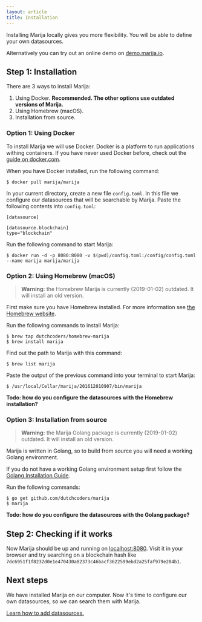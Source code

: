 ```yaml
---
layout: article
title: Installation
---
```


Installing Marija locally gives you more flexibility. You will be able to define
your own datasources.

Alternatively you can try out an online demo on [demo.marija.io](https://demo.marija.io).

## Step 1: Installation

There are 3 ways to install Marija:
1. Using Docker. **Recommended. The other options use outdated versions of Marija.**
2. Using Homebrew (macOS).
3. Installation from source.

### Option 1: Using Docker

To install Marija we will use Docker. Docker is a platform to run applications
withing containers. If you have never used Docker before, check out the
[guide on docker.com](https://docs.docker.com/get-started/).

When you have Docker installed, run the following command:
```
$ docker pull marija/marija
```

In your current directory, create a new file `config.toml`. In this file
we configure our datasources that will be searchable by Marija. Paste the
following contents into `config.toml`:

```
[datasource]

[datasource.blockchain]
type="blockchain"
```

Run the following command to start Marija:
```
$ docker run -d -p 8080:8080 -v $(pwd)/config.toml:/config/config.toml --name marija marija/marija
```

### Option 2: Using Homebrew (macOS)

> **Warning:** the Homebrew Marija is currently (2019-01-02) outdated. It will install an old version.

First make sure you have Homebrew installed. For more information see
[the Homebrew website](https://brew.sh/).

Run the following commands to install Marija:
```
$ brew tap dutchcoders/homebrew-marija
$ brew install marija
```

Find out the path to Marija with this command:
```
$ brew list marija
```

Paste the output of the previous command into your terminal to start Marija:
```
$ /usr/local/Cellar/marija/201612010907/bin/marija
```

**Todo: how do you configure the datasources with the Homebrew installation?**


### Option 3: Installation from source

> **Warning:** the Marija Golang package is currently (2019-01-02) outdated. It will install an old version.

Marija is written in Golang, so to build from source you will need a working Golang
environment.

If you do not have a working Golang environment setup first follow the
[Golang Installation Guide](https://golang.org/doc/install).

Run the following commands:
```
$ go get github.com/dutchcoders/marija
$ marija
```

**Todo: how do you configure the datasources with the Golang package?**

## Step 2: Checking if it works

Now Marija should be up and running on [localhost:8080](http://localhost:8080).
Visit it in your browser and try searching on a blockchain hash like
`7dc6951f1f8232d0e1e470430a82373c46bacf3622599ebd2a25faf979e204b1`.

## Next steps

We have installed Marija on our computer. Now it's time to configure our own
datasources, so we can search them with Marija.

[Learn how to add datasources.](/adding-datasources.html)